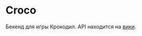 # Croco
Бекенд для игры Крокодил. API находится на [вики](https://github.com/Progruzovik/Croco/wiki).

